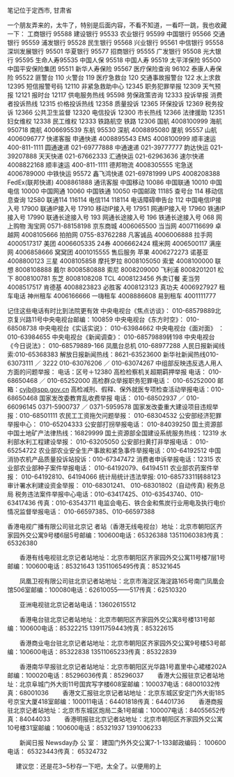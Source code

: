 笔记位于定西市, 甘肃省

一个朋友弄来的，太牛了，特别是后面内容，不看不知道，一看吓一跳，我也收藏一下：
工商银行 95588
建设银行 95533
农业银行 95599
中国银行 95566
交通银行 95559
浦发银行 95528
民生银行 95568
兴业银行 95561
中信银行 95558
深圳发展银行 95501
华夏银行 95577
招商银行 95555
广发银行 95508
光大银行 95595
生命人寿95535
中国人保 95518
中国人寿 95519
太平洋保险 95500
中国平安保险集团 95511
新华人寿保险 95567
医疗保险查询 96102
泰康人寿保险 95522
匪警台 110
火警台 119
医疗急救台 120
交通事故报警台 122
水上求救 12395
短信报警号码 12110
非紧急救助中心 12345
职务犯罪举报 12309
天气预报 12121
报时台 12117
供电服务热线 95598
劳保政策咨询 12333
投诉举报
消费者投诉热线 12315
价格投诉热线 12358
质量投诉 12365
环保投诉 12369
税务投诉 12366
公共卫生监督 12320
电信投诉 12300
市长热线 12366
法律援助 12351
妇女维权 12338
民工维权 12333
铁路航空
铁路 12306
国航 4008100999
海航 950718
南航 4006695539
东航 95530
深航 4008895080
厦航 95557
山航 4006096777
快递客服
申通快递 4008895543
EMS 4008100999
顺丰速运 400-811-1111
圆通速递 021-69777888
中通速递 021-39777777
韵达快运 021-39207888
天天快递 021-67662333
汇通快运 021-62963636
速尔快递 4008822168
顺丰速运 400-811-1111
德邦物流 4008305555
宅急送 4006789000
中铁快运 95572
鑫飞鸿快递 021-69781999
UPS 4008208388
FedEx(联邦快递) 4008861888
通讯客服
中国移动 10086
中国联通 10010
中国电信 10000
中国网通 10060
中国铁通 10050
中国邮政 11185
查号台 114
移动信息查询 12580
联通114 116114
电信114 118114
电话障碍申告台 112
中国电信IP接入号 17900
联通IP接入号 17910
移动IP接入号 17951
网通IP接入号 17960
铁通IP接入号 17990
联通长途接入号 193
网通长途接入号 196
铁通长途接入号 068
网上购物
淘宝网 0571-88158198
京东商城 4006065500
当当网 4007116699
卓越网 4008105666
拍拍网 0755-83762288
凡客诚品 4006006888
拉手网 4000517317
美团 4006605335
24券 4006662424
糯米网 4006500117
满座网 4006858666
窝窝团 4001015555
售后服务
苹果 4006272273
诺基亚 4008800123
三星 4008105858
摩托罗拉 8008105050
索爱 4008100000
联想 8008108888
戴尔 8008580888
索尼 8008209000
飞利浦 8008201201
松下 8008100781
东芝 8008108208
TCL 4008123456
外卖订餐
麦当劳 4008517517
肯德基 4008823823
必胜客 4008123123
真功夫 4006927927
租车电话
神州租车 4006166666
一嗨租车 4008886608
易到租车 4001111777

记住这些电话有时比到法院更有效
中央电视台《焦点访谈》：
010-68579889北京复兴路11号中央电视台邮编：100859
中央电视台《东方时空》：
010-68508738
中央电视台《实话实说》：
010-63984662
中央电视台《面对面》 ：
010-63984655
中央电视台《新闻调查》：
010-68579889转198
中央电视台《今日说法》：
010-68579889-166
凤凰台总机 010-68977288
人民日报新闻线索:010-65368383
解放日报新闻热线：8621-63523600
新华社新闻热线010-63073111 ／ 3222 010-63076206 ／ 010-63074267
中组部反映违反选人用人方面的问题举报： 电话：区号＋12380
高检检察机关超期羁押举报 电话：
010-68650468 ／ 010-65252000
高检群众举报职务犯罪电话：
010-65252000
邮箱：cyjb@spp.gov.cn
高检减刑、假释、保外就医专项检查活动举报电话：010-68650468
国家发改委教育乱收费举报 电话：
010-68502937 ／ 010-66096145
0371-5900737 ／ 0371-5959578
国家发改委重大建设项目违规举报：010-68501111
农民工工资拖欠问题举报：
010-68304532
公安部经济犯罪举报中心：
010-65204333
公安部打拐举报电话：
010-84039250
国土资源部中国土地矿产法律热线：16829999
国土资源部全国建设系统服务热线：12319
水利部水利工程建设举报：
010-63205050
公安部扫黄打非举报电话：
010-65254722
农业部农业安全生产事故和紧急事件举报电话：010-64192512
中国消协农机产品质量投诉站投诉：010-67347472
消费者申诉举报电话：12315
农业部农业部种子案件举报电话：
010-64192079、64194511
农业部农药案件举报：
010-64192810、64194066
统计局统计违法举报:
010-68573311转88123
审计署水利建设资金举报：
010-68301241、 010-68301802（自动传真)
税务总局 税务违法案件举报中心电话：010-63417425、010-63543740、010-63417436 传真：010-63543711
电监会电石、铁合金和焦炭行业用电及执行电价情况监督举报电话：
010-66597385、010-66597388

香港电视广播有限公司驻北京记
者站（香港无线电视台）地址：北京市朝阳区齐家园外交公寓9号楼6层5号邮编：100600电话：65326388 13511060383传真：65326380

　　香港有线电视驻北京记者站地址：北京市朝阳区齐家园外交公寓11号楼7层1号邮编：100600电话：85321643 13511065495传真：85321645

　　凤凰卫视有限公司驻北京记者站地址：北京市海淀区海淀路165号南门凤凰会馆506室邮编：100080电话：62610055——517传真：62510320

　　亚洲电视驻北京记者站电话：13602615512

　　香港电台驻北京记者站地址：北京市朝阳区齐家园外交公寓8号楼131号邮编：100600电话：85322215 13911759443传真：85322615

　　香港商业电台驻北京记者站地址：北京市朝阳区齐家园外交公寓9号楼53号邮编：100600电话：85322838 13511065233传真：85322839

　　香港南华早报驻北京记者站地址：北京市朝阳区光华路1号嘉里中心裙楼202A邮编：100020电话：85296036传真：85296037
　　香港大公报驻京记者站地址：北京阜城门外大街11号国宾写字楼608室邮编：100037电话：68001032传真：68001036
　　香港文汇报驻北京记者站地址：北京东城区安定门外大街185号京宝大厦418室邮编：100011电话：64401818传真：64401736
　　香港商报驻北京记者站地址：北京市东城区炮局二条1号邮编：100007电话：84055652传真：84044033
　　香港明报驻北京记者站地址：北京市朝阳区齐家园外交公寓10号楼31室邮编：100600电话：85321937 1391006233

　　新闻日报 Newsday办 公 室： 建国门外外交公寓7-1-133邮政编码： 100600电话： 65323443传真： 65324732

     建议您：还是花3~5秒存一下吧，太全了。以便用的上